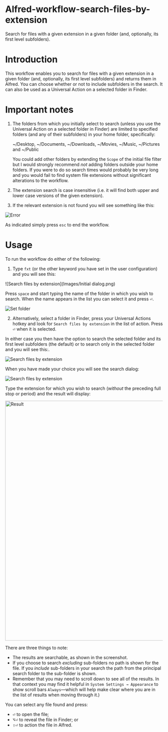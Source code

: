 # Alfred-workflow-search-files-by-extension
Search for files with a given extension in a given folder (and, optionally, its first level subfolders).

# Introduction

This workflow enables you to search for files with a given extension in a given folder (and, optionally, its first level subfolders) and returns them in Alfred. You can choose whether or not to include subfolders in the search. It can also be used as a Universal Action on a selected folder in Finder.

# Important notes

1. The folders from which you initially select to search (unless you use the Universal Action on a selected folder in Finder) are limited to specified folders (and any of their subfolders) in your home folder, specifically:

	~/Desktop, ~/Documents, ~/Downloads, ~/Movies, ~/Music, ~/Pictures and ~/Public  

	You could add other folders by extending the `Scope` of the initial file filter but I would strongly recommend *not* adding folders outside your home folders. If you were to do so search times would probably be very long and you would fail to find system file extensions without significant alterations to the workflow.

2. The extension search is case insensitive (i.e. it will find both upper and lower case versions of the given extension). 

3. If the relevant extension is not found you will see something like this:

![Error](https://github.com/user-attachments/assets/56ade17f-6668-488e-811f-2de5237eef02)


As indicated simply press `esc` to end the workflow.

# Usage

To run the workflow do either of the following:

1. Type `fxt` (or the other keyword you have set in the user configuration) and you will see this:

![Search files by extension](Images/Initial dialog.png)

Press `space` and start typing the name of the folder in which you wish to search. When the name appears in the list you can select it and press <kbd>⏎</kbd>.

![Set folder](https://github.com/user-attachments/assets/bfca5a1e-e01f-4d4d-a8c3-d9cc8c659b0c)


2. Alternatively, select a folder in Finder, press your Universal Actions hotkey and look for `Search files by extension` in the list of action. Press <kbd>⏎</kbd> when it is selected.


In either case you then have the option to search the selected folder and its first level subfolders (the default) or to search only in the selected folder and you will see this:.

![Search files by extension](Images/Choose.png)

When you have made your choice you will see the search dialog:

![Search files by extension](Images/Search.png)

Type the extension for which you wish to search (*without* the preceding full stop or period) and the result will display:

<img width="764" alt="Result" src="https://github.com/user-attachments/assets/7d4ddda6-5a28-43cb-8fd0-38ebc026586b">


There are three things to note:

- The results are searchable, as shown in the screenshot.
- If you choose to search *excluding* sub-folders no path is shown for the file. If you *include* sub-folders in your search the path from the principal search folder to the sub-folder is shown.
- Remember that you may need to scroll down to see all of the results. In that context you may find it helpful in `System Settings → Appearance` to show scroll bars `Always`—which will help make clear where you are in the list of results when moving through it.)

You can select any file found and press:

- <kbd>⏎</kbd> to open the file;
- <kbd>⌥</kbd><kbd>⏎</kbd> to reveal the file in Finder; or
- <kbd>⇧</kbd><kbd>⏎</kbd> to action the file in Alfred.
